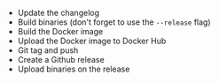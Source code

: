 - Update the changelog
- Build binaries (don't forget to use the `--release` flag)
- Build the Docker image
- Upload the Docker image to Docker Hub
- Git tag and push
- Create a Github release
- Upload binaries on the release

